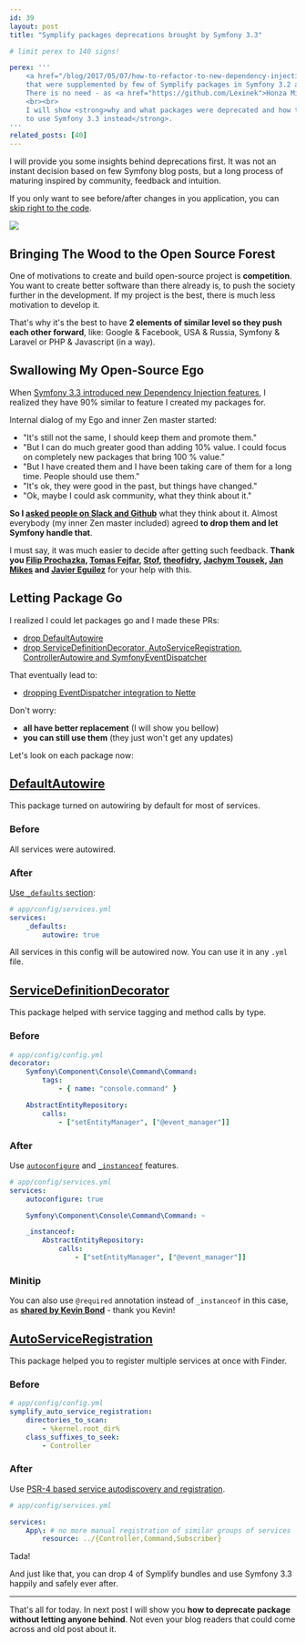 ```yaml
---
id: 39
layout: post
title: "Symplify packages deprecations brought by Symfony 3.3"

# limit perex to 140 signs!

perex: '''
    <a href="/blog/2017/05/07/how-to-refactor-to-new-dependency-injection-features-in-symfony-3-3/">Symfony 3.3 brings new Dependency Injection features</a>,
    that were supplemented by few of Symplify packages in Symfony 3.2 and bellow.
    There is no need - as <a href="https://github.com/Lexinek">Honza Mikes</a> said - to <em>bring the wood to the forest</em>. So they were deprecated.
    <br><br>
    I will show <strong>why and what packages were deprecated and how to upgrade your app
    to use Symfony 3.3 instead</strong>.
'''
related_posts: [40]
---
```


I will provide you some insights behind deprecations first. It was not an instant decision based on few Symfony blog posts,
but a long process of maturing inspired by community, feedback and intuition.
 
If you only want to see before/after changes in you application, you can [skip right to the code](#a-href-https-github-com-deprecatedpackages-defaultautowire-defaultautowire-a). 

<div class="text-center">
    <img src="/../../../../assets/images/posts/2017/symplify-deprecations/pr-notes.png" style="max-width:100%" class="img-thumbnail">
</div>


## Bringing The Wood to the Open Source Forest

One of motivations to create and build open-source project is <strong>competition</strong>. You want to create better software
than there already is, to push the society further in the development. If my project is the best, there is much less motivation to develop it.

That's why it's the best to have **2 elements of similar level so they push each other forward**, like:
Google & Facebook, USA & Russia, Symfony & Laravel or PHP & Javascript (in a way).

## Swallowing My Open-Source Ego
 
When [Symfony 3.3 introduced new Dependency Injection features](/blog/2017/05/07/how-to-refactor-to-new-dependency-injection-features-in-symfony-3-3/),
I realized they have 90% similar to feature I created my packages for.

Internal dialog of my Ego and inner Zen master started:

- "It's still not the same, I should keep them and promote them."
- "But I can do much greater good than adding 10% value. I could focus on completely new packages that bring 100 % value."
- "But I have created them and I have been taking care of them for a long time. People should use them."
- "It's ok, they were good in the past, but things have changed."
- "Ok, maybe I could ask community, what they think about it."


**So I [asked people on Slack and Github](https://github.com/Symplify/Symplify/pull/162)** what they think about it. Almost everybody (my inner Zen master included)
agreed **to drop them and let Symfony handle that**.
 
I must say, it was much easier to decide after getting such feedback. **Thank you [Filip Prochazka](https://filip-prochazka.com/),
[Tomas Fejfar](https://www.tomasfejfar.cz/),  [Stof](https://github.com/Symplify/Symplify/issues/161), 
[theofidry](https://github.com/symfony/symfony/pull/22234#issuecomment-297999703),
[Jachym Tousek](https://github.com/enumag), [Jan Mikes](https://github.com/lexinek)
and [Javier Eguilez](https://github.com/Symplify/Symplify/pull/162#issuecomment-299441503)**
for your help with this.

  
## Letting Package Go

I realized I could let packages go and I made these PRs:
 
- [drop DefaultAutowire](https://github.com/Symplify/Symplify/pull/162#issuecomment-299441503)
- [drop ServiceDefinitionDecorator, AutoServiceRegistration, ControllerAutowire and SymfonyEventDispatcher](https://github.com/Symplify/Symplify/pull/155) 

That eventually lead to:
 
- [dropping EventDispatcher integration to Nette](https://github.com/Symplify/Symplify/pull/170)

Don't worry:
 
- **all have better replacement** (I will show you bellow)
- **you can still use them** (they just won't get any updates)


Let's look on each package now:

## [DefaultAutowire](https://github.com/DeprecatedPackages/DefaultAutowire)

This package turned on autowiring by default for most of services.

### Before

All services were autowired.

### After

[Use `_defaults` section](/blog/2017/05/07/how-to-refactor-to-new-dependency-injection-features-in-symfony-3-3/#1-let-s-add-code-defaults-code):

```yaml
# app/config/services.yml
services:
    _defaults:
        autowire: true
```

All services in this config will be autowired now. You can use it in any `.yml` file.


## [ServiceDefinitionDecorator](https://github.com/DeprecatedPackages/ServiceDefinitionDecorator)

This package helped with service tagging and method calls by type.


### Before

```yaml
# app/config/config.yml
decorator:
    Symfony\Component\Console\Command\Command:
        tags:
            - { name: "console.command" }

    AbstractEntityRepository:
        calls:
            - ["setEntityManager", ["@event_manager"]]
```

### After

Use [`autoconfigure`](/blog/2017/05/07/how-to-refactor-to-new-dependency-injection-features-in-symfony-3-3/#2-use-autoconfigure)
and [`_instanceof`](/blog/2017/05/07/how-to-refactor-to-new-dependency-injection-features-in-symfony-3-3/#5-use-code-instanceof-code)
features.

```yaml
# app/config/services.yml
services:
    autoconfigure: true 

    Symfony\Component\Console\Command\Command: ~

    _instanceof:
        AbstractEntityRepository:
            calls:
                - ["setEntityManager", ["@event_manager"]]
```

### Minitip

You can also use `@required` annotation instead of `_instanceof` in this case, as **[shared by Kevin Bond](/blog/2017/05/07/how-to-refactor-to-new-dependency-injection-features-in-symfony-3-3/#comment-3306767439)** - thank you Kevin!



## [AutoServiceRegistration](https://github.com/DeprecatedPackages/AutoServiceRegistration)

This package helped you to register multiple services at once with Finder.
 
### Before

```yaml
# app/config/config.yml
symplify_auto_service_registration:
    directories_to_scan:
        - %kernel.root_dir%
    class_suffixes_to_seek:
        - Controller
```

### After 

Use [PSR-4 based service autodiscovery and registration](/blog/2017/05/07/how-to-refactor-to-new-dependency-injection-features-in-symfony-3-3/#4-use-psr-4-based-service-autodiscovery-and-registration).

```yaml
# app/config/services.yml

services:
    App\: # no more manual registration of similar groups of services 
        resource: ../{Controller,Command,Subscriber}
```

Tada!

And just like that, you can drop 4 of Symplify bundles and use Symfony 3.3 happily and safely ever after.

---

That's all for today. In next post I will show you **how to deprecate package without letting anyone behind**.
Not even your blog readers that could come across and old post about it.
